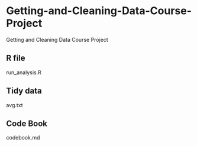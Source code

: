 # Getting-and-Cleaning-Data-Course-Project
Getting and Cleaning Data Course Project
## R file
run_analysis.R
## Tidy data
avg.txt
## Code Book
codebook.md
